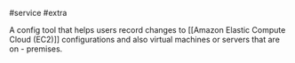 #service #extra 

A config tool that helps users record changes to [[Amazon Elastic Compute Cloud (EC2)]] configurations and also virtual machines or servers that are on - premises.